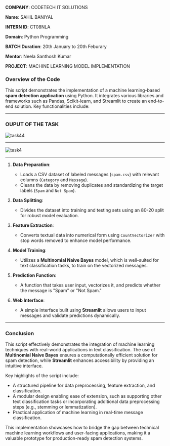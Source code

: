 **COMPANY**: CODETECH IT SOLUTIONS

**Name**: SAHIL BANIYAL

**INTERN ID**: CT08NLA

**Domain**: Python Programming

**BATCH Duration**: 20th January to 20th Feburary

**Mentor**: Neela Santhosh Kumar

**PROJECT**: MACHINE LEARNING MODEL IMPLEMENTATION

###  Overview of the Code

This script demonstrates the implementation of a machine learning-based **spam detection application** using Python. It integrates various libraries and frameworks such as Pandas, Scikit-learn, and Streamlit to create an end-to-end solution. Key functionalities include:  

---

### OUPUT OF THE TASK

![task44](https://github.com/user-attachments/assets/c84a1762-1f44-499c-8450-2ed1e7031936)

---

![task4](https://github.com/user-attachments/assets/c9567518-2d0d-45ef-9ee3-42559abf2cdb)

---

1. **Data Preparation**:  
   - Loads a CSV dataset of labeled messages (`spam.csv`) with relevant columns (`Category` and `Message`).  
   - Cleans the data by removing duplicates and standardizing the target labels (`Spam` and `Not Spam`).  

2. **Data Splitting**:  
   - Divides the dataset into training and testing sets using an 80-20 split for robust model evaluation.  

3. **Feature Extraction**:  
   - Converts textual data into numerical form using `CountVectorizer` with stop words removed to enhance model performance.  

4. **Model Training**:  
   - Utilizes a **Multinomial Naive Bayes** model, which is well-suited for text classification tasks, to train on the vectorized messages.  

5. **Prediction Function**:  
   - A function that takes user input, vectorizes it, and predicts whether the message is "Spam" or "Not Spam."  

6. **Web Interface**:  
   - A simple interface built using **Streamlit** allows users to input messages and validate predictions dynamically.  

---

###  Conclusion  

This script effectively demonstrates the integration of machine learning techniques with real-world applications in text classification. The use of **Multinomial Naive Bayes** ensures a computationally efficient solution for spam detection, while **Streamlit** enhances accessibility by providing an intuitive interface.  

Key highlights of the script include:  
- A structured pipeline for data preprocessing, feature extraction, and classification.  
- A modular design enabling ease of extension, such as supporting other text classification tasks or incorporating additional data preprocessing steps (e.g., stemming or lemmatization).  
- Practical application of machine learning in real-time message classification.  

This implementation showcases how to bridge the gap between technical machine learning workflows and user-facing applications, making it a valuable prototype for production-ready spam detection systems.
